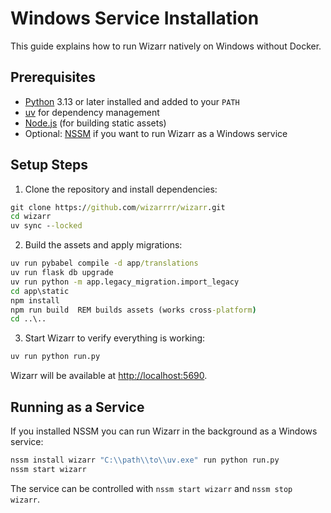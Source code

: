 # Windows Service Installation

This guide explains how to run Wizarr natively on Windows without Docker.

## Prerequisites

- [Python](https://www.python.org/downloads/) 3.13 or later installed and added to your `PATH`
- [uv](https://docs.astral.sh/uv/) for dependency management
- [Node.js](https://nodejs.org/) (for building static assets)
- Optional: [NSSM](https://nssm.cc/) if you want to run Wizarr as a Windows service

## Setup Steps

1. Clone the repository and install dependencies:

```cmd
git clone https://github.com/wizarrrr/wizarr.git
cd wizarr
uv sync --locked
```

2. Build the assets and apply migrations:

```cmd
uv run pybabel compile -d app/translations
uv run flask db upgrade
uv run python -m app.legacy_migration.import_legacy
cd app\static
npm install
npm run build  REM builds assets (works cross-platform)
cd ..\..
```

3. Start Wizarr to verify everything is working:

```cmd
uv run python run.py
```

Wizarr will be available at <http://localhost:5690>.

## Running as a Service

If you installed NSSM you can run Wizarr in the background as a Windows service:

```cmd
nssm install wizarr "C:\\path\\to\\uv.exe" run python run.py
nssm start wizarr
```

The service can be controlled with `nssm start wizarr` and `nssm stop wizarr`.

